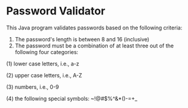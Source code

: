 # Password Validator

This Java program validates passwords based on the following criteria: 
1. The password's length is between 8 and 16 (inclusive)
2. The password must be a combination of at least three out of the following four categories:

(1) lower case letters, i.e., a-z

(2) upper case letters, i.e., A-Z

(3) numbers, i.e., 0-9

(4) the following special symbols: ~!@#$%^&*()-=+_
